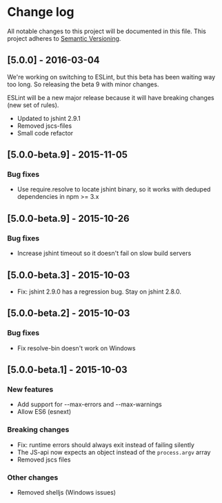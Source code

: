 # Change log
All notable changes to this project will be documented in this file.
This project adheres to [Semantic Versioning](http://semver.org/).

## [5.0.0] - 2016-03-04

We're working on switching to ESLint, but this beta has been waiting way too long. So releasing the beta 9 with minor changes.

ESLint will be a new major release because it will have breaking changes (new set of rules).

* Updated to jshint 2.9.1
* Removed jscs-files
* Small code refactor

## [5.0.0-beta.9] - 2015-11-05

### Bug fixes

* Use require.resolve to locate jshint binary, so it works with deduped dependencies in npm >= 3.x

## [5.0.0-beta.9] - 2015-10-26

### Bug fixes

* Increase jshint timeout so it doesn't fail on slow build servers

## [5.0.0-beta.3] - 2015-10-03

* Fix: jshint 2.9.0 has a regression bug. Stay on jshint 2.8.0.

## [5.0.0-beta.2] - 2015-10-03

### Bug fixes

* Fix resolve-bin doesn't work on Windows

## [5.0.0-beta.1] - 2015-10-03

### New features

* Add support for --max-errors and --max-warnings
* Allow ES6 (esnext)

### Breaking changes

* Fix: runtime errors should always exit instead of failing silently
* The JS-api now expects an object instead of the `process.argv` array
* Removed jscs files

### Other changes

* Removed shelljs (Windows issues)
